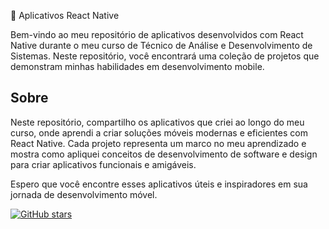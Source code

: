 📱 Aplicativos React Native 

Bem-vindo ao meu repositório de aplicativos desenvolvidos com React Native durante o meu curso de Técnico de Análise e Desenvolvimento de Sistemas. Neste repositório, você encontrará uma coleção de projetos que demonstram minhas habilidades em desenvolvimento mobile.

## Sobre

Neste repositório, compartilho os aplicativos que criei ao longo do meu curso, onde aprendi a criar soluções móveis modernas e eficientes com React Native. Cada projeto representa um marco no meu aprendizado e mostra como apliquei conceitos de desenvolvimento de software e design para criar aplicativos funcionais e amigáveis.

Espero que você encontre esses aplicativos úteis e inspiradores em sua jornada de desenvolvimento móvel.

[![GitHub stars](https://img.shields.io/github/stars/seu-username/luccasnoschang.svg?style=social)](https://github.com/luccasnoschang/Apps-React)
